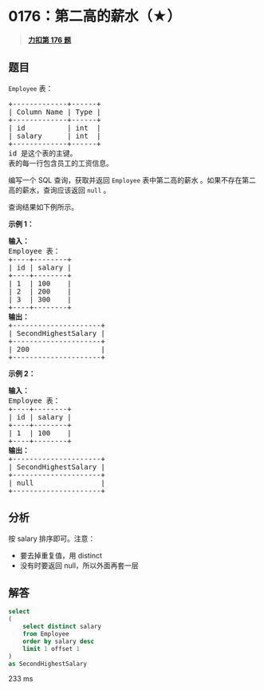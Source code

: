 # 0176：第二高的薪水（★）


> <u>**[力扣第 176 题](https://leetcode.cn/problems/second-highest-salary/)**</u>

## 题目

<code>Employee</code> 表：
<div class="original__bRMd">
<div>
<pre>
+-------------+------+
| Column Name | Type |
+-------------+------+
| id          | int  |
| salary      | int  |
+-------------+------+
id 是这个表的主键。
表的每一行包含员工的工资信息。
</pre>



<p>编写一个 SQL 查询，获取并返回 <code>Employee</code> 表中第二高的薪水 。如果不存在第二高的薪水，查询应该返回 <code>null</code> 。</p>

<p>查询结果如下例所示。</p>



<p><strong>示例 1：</strong></p>

<pre>
<strong>输入：</strong>
Employee 表：
+----+--------+
| id | salary |
+----+--------+
| 1  | 100    |
| 2  | 200    |
| 3  | 300    |
+----+--------+
<strong>输出：</strong>
+---------------------+
| SecondHighestSalary |
+---------------------+
| 200                 |
+---------------------+
</pre>

<p><strong>示例 2：</strong></p>

<pre>
<strong>输入：</strong>
Employee 表：
+----+--------+
| id | salary |
+----+--------+
| 1  | 100    |
+----+--------+
<strong>输出：</strong>
+---------------------+
| SecondHighestSalary |
+---------------------+
| null                |
+---------------------+
</pre>
</div>
</div>


## 分析

按 salary 排序即可。注意：
- 要去掉重复值，用 distinct
- 没有时要返回 null，所以外面再套一层
 
## 解答

```sql
select
(
    select distinct salary
    from Employee
    order by salary desc
    limit 1 offset 1
)
as SecondHighestSalary 
```
233 ms



